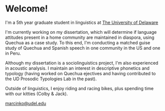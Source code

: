 <html>
<head>
  

<h1>Welcome!</h1>

<p>I'm a 5th year graduate student in linguistics at <a href="https://www.lingcogsci.udel.edu/" target="_blank">The University of Delaware</a> </p> 
  
<p>I'm currently working on my dissertation, which will determine if language attitudes present in a home community are maintained in diaspora, using Quechua as a case study. To this end, I'm conducting a matched guise study of Quechua and Spanish speech in one community in the US and one in Peru. </p>
  
<p> Although my dissertation is a sociolinguistics project, I'm also experienced in acoustic analysis. I maintain an interest in descriptive phonetics and typology (having worked on Quechua ejectives and having contributed to the UD Prosodic Typologies Lab in the past).</p>
  
 <p> Outside of linguistics, I enjoy riding and racing bikes, plus spending time with our kitties (Colby & Jack).</p>
 
  
 <a href="mailto:marcinko@udel.edu">marcinko@udel.edu</a>


</body>
<html>
